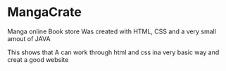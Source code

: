 # MangaCrate
Manga online Book store
Was created with HTML, CSS and a very small amout of JAVA

This shows that A can work through html and css ina very basic way and creat a good website
